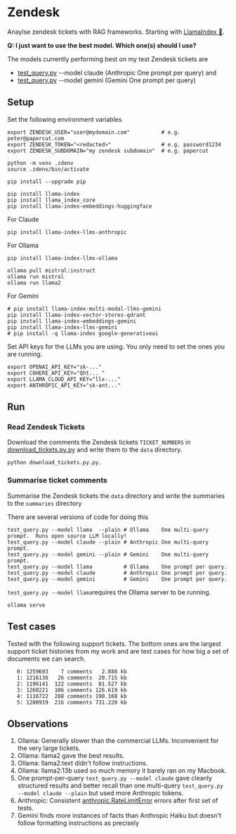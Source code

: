 # Zendesk
Anaylse zendesk tickets with RAG frameworks.
Starting with [LlamaIndex 🦙](https://www.llamaindex.ai/).

**Q: I just want to use the best model. Which one(s) should I use?**

The models currently performing best on my test Zendesk tickets are

* [test_query.py](test_query.py) --model claude (Anthropic One prompt per query) and
* [test_query.py](test_query.py) --model gemini (Gemini One prompt per query)

## Setup

Set the following environment variables
```
export ZENDESK_USER="user@mydomain.com"          # e.g. peter@papercut.com
export ZENDESK_TOKEN="<redacted>"                # e.g. password1234
export ZENDESK_SUBDOMAIN="my zendesk subdomain"  # e.g. papercut

python -m venv .zdenv
source .zdenv/bin/activate

pip install --upgrade pip

pip install llama-index
pip install llama_index_core
pip install llama-index-embeddings-huggingface
```

For Claude

```
pip install llama-index-llms-anthropic
```

For Ollama

```
pip install llama-index-llms-ollama

ollama pull mistral:instruct
ollama run mistral
ollama run llama2
```

For Gemini

```
# pip install llama-index-multi-modal-llms-gemini
pip install llama-index-vector-stores-qdrant
pip install llama-index-embeddings-gemini
pip install llama-index-llms-gemini
# pip install -q llama-index google-generativeai
```


Set API keys for the LLMs you are using. You only need to set the ones you are running.
```
export OPENAI_API_KEY="sk-..."
export COHERE_API_KEY="Qht... "
export LLAMA_CLOUD_API_KEY="llx-..."
export ANTHROPIC_API_KEY="sk-ant..."
```


## Run

### Read Zendesk Tickets

Download the comments the Zendesk tickets `TICKET_NUMBERS` in [download_tickets.py.py](download_tickets.py.py) and
write them to
the `data` directory.


```
python download_tickets.py.py.
```

### Summarise ticket comments

Summarise the Zendesk tickets the `data` directory and write the summaries to the `summaries`
directory

There are several versions of code for doing this
```
test_query.py --model llama  --plain # Ollama    One multi-query prompt.  Runs open source LLM locally!
test_query.py --model claude --plain # Anthropic One multi-query prompt.
test_query.py --model gemini --plain # Gemini    One multi-query prompt.
test_query.py --model llama          # Ollama    One prompt per query.
test_query.py --model claude         # Anthropic One prompt per query.
test_query.py --model gemini         # Gemini    One prompt per query.
```

`test_query.py --model llama`requires the Ollama server to be running.
```
ollama serve
```

## Test cases

Tested with the following support tickets. The bottom ones are the largest support ticket histories
from my work and are test cases for how big a set of documents we can search.

```
   0: 1259693    7 comments   2.888 kb
   1: 1216136   26 comments  20.715 kb
   2: 1196141  122 comments  81.527 kb
   3: 1260221  106 comments 126.619 kb
   4: 1116722  288 comments 190.168 kb
   5: 1280919  216 comments 731.220 kb
```

## Observations

1. Ollama: Generally slower than the commercial LLMs. Inconvenient for the very large tickets.
1. Ollama: llama2 gave the best results.
1. Ollama: llama2:text didn't follow instructions.
1. Ollama: llama2:13b used so much memory it barely ran on my Macbook.
1. One prompt-per-query `test_query.py --model claude` gave cleanly structured results and  better
recall than one multi-query `test_query.py --model claude --plain` but used more Anthropic tokens.
1. Anthropic: Consistent [anthropic.RateLimitError](claude.png) errors after first set of tests.
1. Gemini finds more instances of facts than Anthropic Haiku but doesn't follow formatting
instructions as precisely
